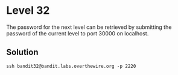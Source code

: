 # Level 32

The password for the next level can be retrieved by submitting the password of the current level to port 30000 on localhost.

## Solution

```console
ssh bandit32@bandit.labs.overthewire.org -p 2220

```
